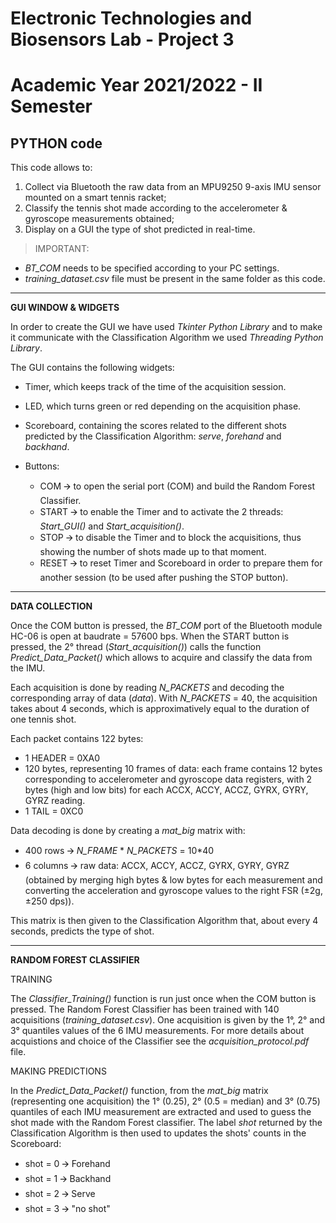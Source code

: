 # Electronic Technologies and Biosensors Lab - Project 3
# Academic Year 2021/2022 - II Semester


## PYTHON code 

This code allows to:
1.  Collect via Bluetooth the raw data from an MPU9250 9-axis IMU sensor mounted on a smart tennis racket;
2.	Classify the tennis shot made according to the accelerometer & gyroscope measurements obtained;
3.	Display on a GUI the type of shot predicted in real-time.

> IMPORTANT:
* *BT_COM* needs to be specified according to your PC settings.
* *training_dataset.csv* file must be present in the same folder as this code.

--------------------------------------------

**GUI WINDOW & WIDGETS**

In order to create the  GUI we have used *Tkinter Python Library* and to make it communicate with the Classification Algorithm we used *Threading Python Library*. 

The GUI contains the following widgets: 

* Timer, which keeps track of the time of the acquisition session.

* LED, which turns green or red depending on the acquisition phase.

* Scoreboard, containing the scores related to the different shots predicted by the Classification Algorithm: *serve*, *forehand* and *backhand*.

* Buttons: 
    * COM 🡪 to open the serial port (COM) and build the Random Forest Classifier.
    * START 🡪 to enable the Timer and to activate the 2 threads: *Start_GUI()* and *Start_acquisition()*.
    * STOP 🡪 to disable the Timer and to block the acquisitions, thus showing the number of shots made up to that moment.
    * RESET 🡪 to reset Timer and Scoreboard in order to prepare them for another session (to be used after pushing the STOP button).


--------------------------------------------

**DATA COLLECTION**

Once the COM button is pressed, the *BT_COM* port of the Bluetooth module HC-06 is open at baudrate = 57600 bps.
When the START button is pressed, the 2° thread (*Start_acquisition()*) calls the function *Predict_Data_Packet()* which allows to acquire and classify the data from the IMU. 

Each acquisition is done by reading *N_PACKETS* and decoding the corresponding array of data (*data*).
With *N_PACKETS* = 40, the acquisition takes about 4 seconds, which is approximatively equal to the duration of one tennis shot.

Each packet contains 122 bytes: 
-	1 HEADER = 0XA0
-	120 bytes, representing 10 frames of data: each frame contains 12 bytes corresponding to accelerometer and gyroscope data registers, with 2 bytes (high and low bits) for each ACCX, ACCY, ACCZ, GYRX, GYRY, GYRZ reading.
-	1 TAIL = 0XC0

Data decoding is done by creating a *mat_big* matrix with:
-	400 rows 🡪 *N_FRAME* * *N_PACKETS* = 10*40 
-	6 columns 🡪 raw data: ACCX, ACCY, ACCZ, GYRX, GYRY, GYRZ (obtained by merging high bytes & low bytes for each measurement and converting the acceleration and gyroscope values to the right FSR (&#177;2g, &#177;250 dps)).

This matrix is then given to the Classification Algorithm that, about every 4 seconds, predicts the type of shot.


--------------------------------------------

**RANDOM FOREST CLASSIFIER**

TRAINING

The *Classifier_Training()* function is run just once when the COM button is pressed. 
The Random Forest Classifier has been trained with 140 acquisitions (*training_dataset.csv*). 
One acquisition is given by the 1°, 2° and 3° quantiles values of the 6 IMU measurements.
For more details about acquistions and choice of the Classifier see the *acquisition_protocol.pdf* file.

MAKING PREDICTIONS

In the *Predict_Data_Packet()* function, from the *mat_big* matrix (representing one acquisition) the 1° (0.25), 2° (0.5 = median) and 3° (0.75) quantiles of each IMU measurement are extracted and used to guess the shot made with the Random Forest classifier. 
The label *shot* returned by the Classification Algorithm is then used to updates the shots' counts in the Scoreboard: 
- shot = 0 🡪 Forehand
- shot = 1 🡪 Backhand
- shot = 2 🡪 Serve
- shot = 3 🡪 "no shot" 

